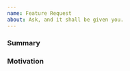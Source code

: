 ```yaml
---
name: Feature Request
about: Ask, and it shall be given you.
---
```


### Summary

<!-- Describe your request in detail -->

### Motivation

<!-- Why do you think this feature is needed? -->
